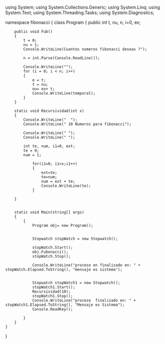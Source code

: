 using System;
using System.Collections.Generic;
using System.Linq;
using System.Text;
using System.Threading.Tasks;
using System.Diagnostics;

namespace fibonacci
{
    class Program
    {
        public int t, nu, n, i=0, ex;
       
        public void Fub()
        {
            t = 0;
            nu = 1;
            Console.WriteLine(Cuantos numeros fibonacci deseas ?");

            n = int.Parse(Console.ReadLine());
            
            Console.WriteLine("");
            for (i = 0; i < n; i++)
            {
                e = t;
                t = nu;
                nu= ex+ t;
                Console.WriteLine(temporal);
            }
        }

        static void Recursividad(int x)
        {
            Console.WriteLine("  ");
            Console.WriteLine(" 10 Numeros para fibonacci");

            Console.WriteLine(" ");
            Console.WriteLine(" ");

            int te, num, i1=0, ext;
            te = 0;
            num = 1;

                for(i1=0; i1<x;i1++)
                {
                    ext=te;
                    te=num;
                    num = ext + te;
                    Console.WriteLine(te);
                }

        }


        static void Main(string[] args)
        {
            {
                Program obj= new Program();

                
                Stopwatch stopWatch = new Stopwatch();

                stopWatch.Start();
                obj.Fubonacci();
                stopWatch.Stop();

                Console.WriteLine("proceso en finalizado en: " + stopWatch.Elapsed.ToString(), "mensaje es sistema");

                
                Stopwatch stopWatch1 = new Stopwatch();
                stopWatch1.Start();
                Recursividad(10);
                stopWatch1.Stop();
                Console.WriteLine("proceso  finalizado en: " + stopWatch1.Elapsed.ToString(), "Mensaje es Sistema");
                Console.ReadKey();

            }
        }
    }
}

